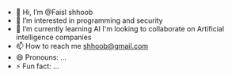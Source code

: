 - 👋 Hi, I’m @Faisl shhoob
- 👀 I’m interested in programming and security 
- 🌱 I’m currently learning  AI 
I'm looking to collaborate on Artificial intelligence companies
- 📫 How to reach me shhoob@gmail.com
- 😄 Pronouns: ...
- ⚡ Fun fact: ...

<!---
Faisshh/Faisshh is a ✨ special ✨ repository because its `README.md` (this file) appears on your GitHub profile.
You can click the Preview link to take a look at your changes.
--->
